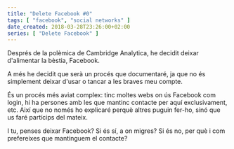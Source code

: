 ```yaml
---
title: "Delete Facebook #0"
tags: [ "facebook", "social networks" ]
date_created: 2018-03-28T23:26:00+02:00
series: [ "Delete Facebook" ]
---
```

Després de la polèmica de Cambridge Analytica, he decidit deixar d'alimentar la bèstia, Facebook.

A més he decidit que serà un procés que documentaré, ja que no és simplement deixar d'usar o tancar a les braves meu compte.

És un procés més aviat complex: tinc moltes webs on ús Facebook com login, hi ha persones amb les que mantinc contacte per aquí exclusivament, etc. Així que no només ho explicaré perquè altres puguin fer-ho, sinó que us faré partícips del mateix.

I tu, penses deixar Facebook? Si és sí, a on migres? Si és no, per què i com prefereixes que mantinguem el contacte?
